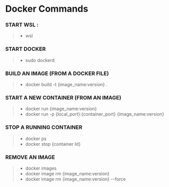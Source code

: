 # Docker Commands

### START WSL :
> - wsl

### START DOCKER
> - sudo dockerd

### BUILD AN IMAGE (FROM A DOCKER FILE)
> - docker build -t {image_name:version} .

### START A NEW CONTAINER (FROM AN IMAGE)
> - docker run {image_name:version}
> - docker run -p {local_port}:{container_port} {image_name:version}

### STOP A RUNNING CONTAINER
> - docker ps
> - docker stop {container Id}

### REMOVE AN IMAGE
> - docker images
> - docker image rm {image_name:version}
> - docker image rm {image_name:version} --force
